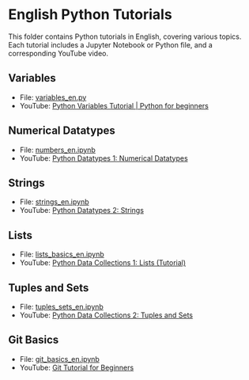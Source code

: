 # English Python Tutorials

This folder contains Python tutorials in English, covering various topics. Each tutorial includes a Jupyter Notebook or Python file, and a corresponding YouTube video.

## Variables
- File: [variables_en.py](variables_en.py)
- YouTube: [Python Variables Tutorial | Python for beginners](https://youtu.be/psJHQbRRy98?si=-pEfrEEzFLZ30bwi)

## Numerical Datatypes
- File: [numbers_en.ipynb](numbers_en.ipynb)
- YouTube: [Python Datatypes 1: Numerical Datatypes](https://youtu.be/NXLqVOHT7UE?si=Y-k0vdlt6rFAJQOw)

## Strings
- File: [strings_en.ipynb](strings_en.ipynb)
- YouTube: [Python Datatypes 2: Strings](https://youtu.be/-5TLyOMJcUU?si=1Hxh8cKZMx6-0Iey)

## Lists
- File: [lists_basics_en.ipynb](lists_basics_en.ipynb)
- YouTube: [Python Data Collections 1: Lists (Tutorial)](https://youtu.be/-ENr_pnMFRc?si=rEgBR708G8jA5G1c)

## Tuples and Sets
- File: [tuples_sets_en.ipynb](tuples_sets_en.ipynb)
- YouTube: [Python Data Collections 2: Tuples and Sets](https://youtu.be/LJYR1qGEmL0?si=i0qwJcKsiItV5HR4)

## Git Basics
- File: [git_basics_en.ipynb](git_basics_en.ipynb)
- YouTube: [Git Tutorial for Beginners](https://youtu.be/mWshDxwl9NY?si=efIjtd5Ncca_Jc2w)